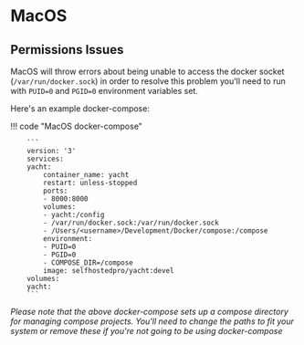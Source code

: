 # MacOS

## Permissions Issues
MacOS will throw errors about being unable to access the docker socket (`/var/run/docker.sock`) in order to resolve this problem you'll need to run with `PUID=0` and `PGID=0` environment variables set. 

Here's an example docker-compose:

!!! code "MacOS docker-compose"

        ```
        version: '3'
        services:
        yacht:
            container_name: yacht
            restart: unless-stopped
            ports:
            - 8000:8000
            volumes:
            - yacht:/config
            - /var/run/docker.sock:/var/run/docker.sock
            - /Users/<username>/Development/Docker/compose:/compose
            environment:
            - PUID=0
            - PGID=0
            - COMPOSE_DIR=/compose
            image: selfhostedpro/yacht:devel
        volumes:
        yacht:
        ```

*Please note that the above docker-compose sets up a compose directory for managing compose projects. You'll need to change the paths to fit your system or remove these if you're not going to be using docker-compose*